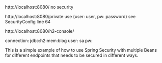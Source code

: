 http://localhost:8080/ no security

http://localhost:8080/private use (user: user, pw: password) see SecurityConfig line 64

http://localhost:8080/h2-console/

connection: jdbc:h2:mem:blog
user: sa
pw:

This is a simple example of how to use Spring Security with multiple Beans for different 
endpoints that needs to be secured in different ways.